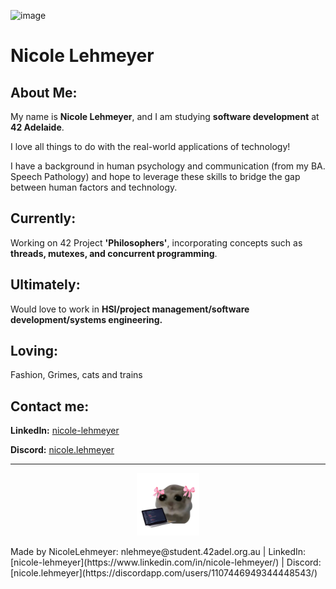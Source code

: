 ![image](./images/gitbanner.gif "IMAGE")

# Nicole Lehmeyer

## **About Me:**

My name is **Nicole Lehmeyer**, and I am studying **software development** at **42 Adelaide**.

I love all things to do with the real-world applications of technology!

I have a background in human psychology and communication \(from my BA. Speech Pathology\) and hope to leverage these skills to bridge the gap between human factors and technology.
<br>
## Currently:

Working on 42 Project **'Philosophers'**, incorporating concepts such as **threads, mutexes, and concurrent programming**.


## Ultimately:

Would love to work in **HSI/project management/software development/systems engineering.**


## Loving:

Fashion, Grimes, cats and trains


## Contact me:

**LinkedIn:** [nicole-lehmeyer](https://www.linkedin.com/in/nicole-lehmeyer/)

**Discord:**  [nicole.lehmeyer](https://discordapp.com/users/1107446949344448543/)

---
<p align="center">
  <img src="./images/coder_hampster.png" alt="hampster" style="width:100px;"/>
</p>
Made by NicoleLehmeyer: nlehmeye@student.42adel.org.au | LinkedIn: [nicole-lehmeyer](https://www.linkedin.com/in/nicole-lehmeyer/) | Discord: [nicole.lehmeyer](https://discordapp.com/users/1107446949344448543/)

